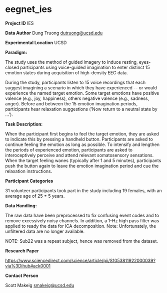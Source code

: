 # eegnet_ies

**Project ID**
IES

**Data Author**
Dung Truong
dutruong@ucsd.edu

**Experimental Location**
UCSD

 **Paradigm:**
 
The study uses the method of guided imagery to induce resting, eyes-closed participants using voice-guided imagination to enter distinct 15 emotion states during acquisition of high-density EEG data.

During the study, participants listen to 15 voice recordings that each suggest imagining a scenario in which they have experienced -- or would experience the named target emotion. Some target emotions have positive valence (e.g., joy, happiness), others negative valence (e.g., sadness, anger). Before and between the 15 emotion imagination periods, participants hear relaxation suggestions ('Now return to a neutral state by ...').

**Task Description:**

When the participant first begins to feel the target emotion, they are asked to indicate this by pressing a handheld button. Participants are asked to continue feeling the emotion as long as possible. To intensify and lengthen the periods of experienced emotion, participants are asked to interoceptively perceive and attend relevant somatosensory sensations. When the target feeling wanes (typically after 1 and 5 minutes), participants push the button again to leave the emotion imagination period and cue the relaxation instructions.

**Participant Categories**

31 volunteer participants took part in the study including 19 females, with an average age of 25 ± 5 years.

**Data Handling:** 

The raw data have been preprocessed to fix confusing event codes and to remove excessively noisy channels. In addition, a 1-Hz high pass filter was applied to ready the data for ICA decomposition. Note: Unfortunately, the unfiltered data are no longer available.

NOTE: Sub22 was a repeat subject, hence was removed from the dataset.

**Research Paper**

https://www.sciencedirect.com/science/article/pii/S1053811922000039?via%3Dihub#ack0001

**Contact Person**

Scott Makeig
smakeig@ucsd.edu
